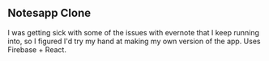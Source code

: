 ## Notesapp Clone

I was getting sick with some of the issues with evernote that I keep running into, so I figured I'd try my hand at making my own version of the app. Uses Firebase + React.